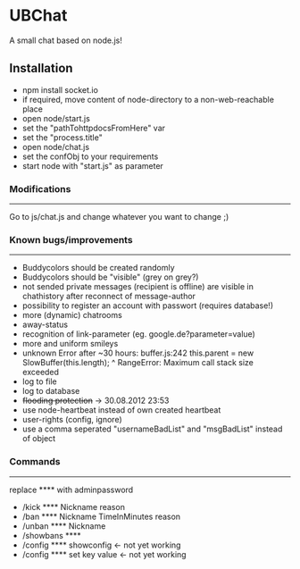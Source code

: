 UBChat
=============

A small chat based on node.js!

Installation
-------

* npm install socket.io
* if required, move content of node-directory to a non-web-reachable place
* open node/start.js
* set the "pathTohttpdocsFromHere" var
* set the "process.title"
* open node/chat.js
* set the confObj to your requirements
* start node with "start.js" as parameter


### Modifications
------------

Go to js/chat.js and change whatever you want to change ;)


### Known bugs/improvements
------------

* Buddycolors should be created randomly
* Buddycolors should be "visible" (grey on grey?)
* not sended private messages (recipient is offline) are visible in chathistory after reconnect of message-author
* possibility to register an account with passwort (requires database!)
* more (dynamic) chatrooms
* away-status
* recognition of link-parameter (eg. google.de?parameter=value)
* more and uniform smileys
* unknown Error after ~30 hours:
    buffer.js:242
    this.parent = new SlowBuffer(this.length);
                  ^
    RangeError: Maximum call stack size exceeded
* log to file
* log to database
* ~~flooding protection~~        ->          30.08.2012 23:53
* use node-heartbeat instead of own created heartbeat
* user-rights (config, ignore)
* use a comma seperated "usernameBadList" and "msgBadList" instead of object


### Commands
------------

replace **** with adminpassword 
* /kick **** Nickname reason
* /ban **** Nickname TimeInMinutes reason
* /unban **** Nickname
* /showbans ****
* /config **** showconfig         <- not yet working
* /config **** set key value      <- not yet working

